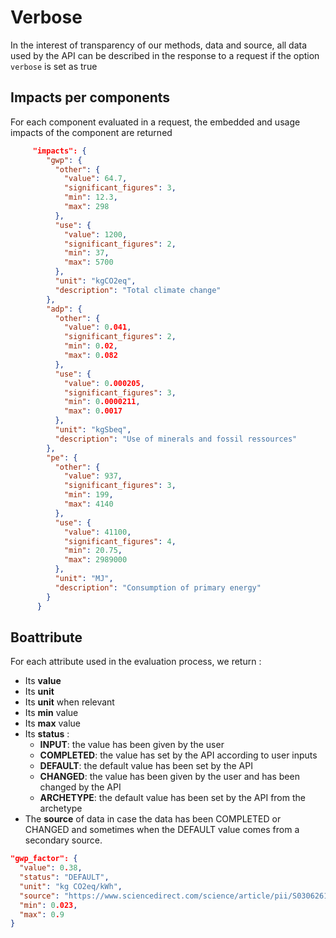 # Verbose

In the interest of transparency of our methods, data and source, all data used by the API can be described in the response to a request if the option ```verbose``` is set as true 

## Impacts per components

For each component evaluated in a request, the embedded and usage impacts of the component are returned

```json
     "impacts": {
        "gwp": {
          "other": {
            "value": 64.7,
            "significant_figures": 3,
            "min": 12.3,
            "max": 298
          },
          "use": {
            "value": 1200,
            "significant_figures": 2,
            "min": 37,
            "max": 5700
          },
          "unit": "kgCO2eq",
          "description": "Total climate change"
        },
        "adp": {
          "other": {
            "value": 0.041,
            "significant_figures": 2,
            "min": 0.02,
            "max": 0.082
          },
          "use": {
            "value": 0.000205,
            "significant_figures": 3,
            "min": 0.0000211,
            "max": 0.0017
          },
          "unit": "kgSbeq",
          "description": "Use of minerals and fossil ressources"
        },
        "pe": {
          "other": {
            "value": 937,
            "significant_figures": 3,
            "min": 199,
            "max": 4140
          },
          "use": {
            "value": 41100,
            "significant_figures": 4,
            "min": 20.75,
            "max": 2989000
          },
          "unit": "MJ",
          "description": "Consumption of primary energy"
        }
      }
```

## Boattribute

For each attribute used in the evaluation process, we return :

* Its **value**
* Its **unit**
* Its **unit** when relevant
* Its **min** value
* Its **max** value
* Its **status** :
     * **INPUT**: the value has been given by the user
     * **COMPLETED**: the value has set by the API according to user inputs 
     * **DEFAULT**: the default value has been set by the API
     * **CHANGED**: the value has been given by the user and has been changed by the API
     * **ARCHETYPE**: the default value has been set by the API from the archetype
* The **source** of data in case the data has been COMPLETED or CHANGED and sometimes when the DEFAULT value comes from a secondary source.

```json
"gwp_factor": {
  "value": 0.38,
  "status": "DEFAULT",
  "unit": "kg CO2eq/kWh",
  "source": "https://www.sciencedirect.com/science/article/pii/S0306261921012149 : \nAverage of 27 european countries",
  "min": 0.023,
  "max": 0.9
}
```
